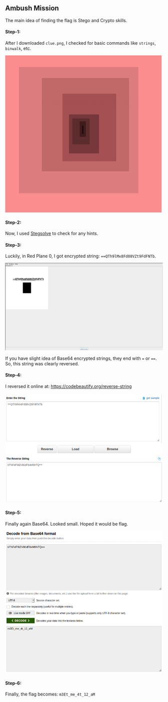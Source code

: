 ## Ambush Mission
The main idea of finding the flag is Stego and Crypto skills.

#### Step-1:
After I downloaded `clue.png`, I checked for basic commands like `strings`, `binwalk`, etc.

<img src="clue.png">

#### Step-2:
Now, I used [Stegsolve](https://github.com/zardus/ctf-tools/tree/master/stegsolve) to check for any hints.

#### Step-3:
Luckily, in Red Plane 0, I got encrypted string: `==QTh9lMx8Fd08VZt9FdFNTb`. 

<img src="Base64.png">

If you have slight idea of Base64 encrypted strings, they end with `=` or `==`. So, this string was clearly reversed.

#### Step-4:
I reversed it online at: https://codebeautify.org/reverse-string

<img src="Reversal.png">

#### Step-5:
Finally again Base64. Looked small. Hoped it would be flag.

<img src="Flag.png">

#### Step-6:
Finally, the flag becomes: 
`m3Et_me_4t_12_aM`
